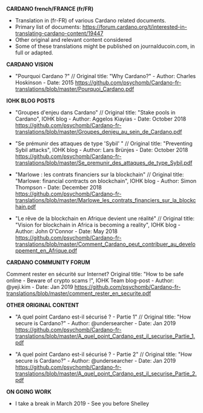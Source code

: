 **CARDANO french/FRANCE (fr/FR)**

- Translation in (fr-FR) of various Cardano related documents.
- Primary list of documents: https://forum.cardano.org/t/interested-in-translating-cardano-content/19447
- Other original and relevant content considered
- Some of these translations might be published on journalducoin.com, in full or adapted.

**CARDANO VISION**

- "Pourquoi Cardano ?" // Original title: "Why Cardano?" - Author: Charles Hoskinson - Date: 2015
https://github.com/psychomb/Cardano-fr-translations/blob/master/Pourquoi_Cardano.pdf

**IOHK BLOG POSTS**

- "Groupes d'enjeu dans Cardano" // Original title: "Stake pools in Cardano", IOHK blog - Author: Aggelos Kiayias - Date: October 2018
https://github.com/psychomb/Cardano-fr-translations/blob/master/Groupes_denjeu_au_sein_de_Cardano.pdf

- "Se prémunir des attaques de type 'Sybil' " // Original title: "Preventing Sybil attacks", IOHK blog - Author: Lars Brünjes - Date: October 2018
https://github.com/psychomb/Cardano-fr-translations/blob/master/Se_premunir_des_attaques_de_type_Sybil.pdf

- "Marlowe : les contrats financiers sur la blockchain" // Original title: "Marlowe: financial contracts on blockchain", IOHK blog - Author: Simon Thompson - Date: December 2018
https://github.com/psychomb/Cardano-fr-translations/blob/master/Marlowe_les_contrats_financiers_sur_la_blockchain.pdf

- "Le rêve de la blockchain en Afrique devient une réalité" // Original title: "Vision for blockchain in Africa is becoming a reality", IOHK blog - Author: John O'Connor - Date: May 2018
https://github.com/psychomb/Cardano-fr-translations/blob/master/Comment_Cardano_peut_contribuer_au_developpement_en_Afrique.pdf

**CARDANO COMMUNITY FORUM**

Comment rester en sécurité sur Internet? Original title: "How to be safe online - Beware of crypto scams !", IOHK Team blog-post - Author: @yeji.kim - Date: Jan 2019 https://github.com/psychomb/Cardano-fr-translations/blob/master/comment_rester_en_securite.pdf

**OTHER ORIGINAL CONTENT**

- "A quel point Cardano est-il sécurisé ? - Partie 1" // Original title: "How secure is Cardano?" - Author: @undersearcher - Date: Jan 2019
https://github.com/psychomb/Cardano-fr-translations/blob/master/A_quel_point_Cardano_est_il_securise_Partie_1.pdf

- "A quel point Cardano est-il sécurisé ? - Partie 2" // Original title: "How secure is Cardano?" - Author: @undersearcher - Date: Jan 2019
https://github.com/psychomb/Cardano-fr-translations/blob/master/A_quel_point_Cardano_est_il_securise_Partie_2.pdf

**ON GOING WORK**

- I take a break in March 2019 - See you before Shelley 
